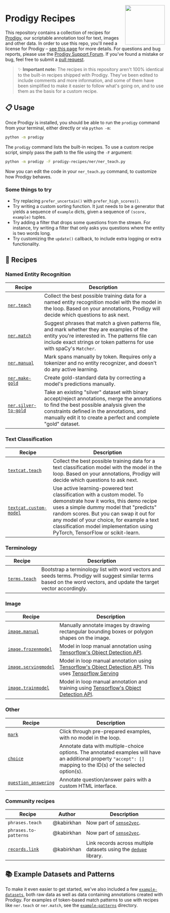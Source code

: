 <a href="https://explosion.ai"><img src="https://explosion.ai/assets/img/logo.svg" width="125" height="125" align="right" /></a>

# Prodigy Recipes

This repository contains a collection of recipes for [Prodigy](https://prodi.gy),
our scriptable annotation tool for text, images and other data. In order to use
this repo, you'll need a license for Prodigy –
[see this page](https://prodi.gy/buy) for more details. For questions and bug
reports, please use the [Prodigy Support Forum](https://support.prodi.gy). If
you've found a mistake or bug, feel free to submit a
[pull request](https://github.com/explosion/prodigy-recipes/pulls).

> ✨ **Important note:** The recipes in this repository aren't 100% identical to
> the built-in recipes shipped with Prodigy. They've been edited to include
> comments and more information, and some of them have been simplified to make
> it easier to follow what's going on, and to use them as the basis for a
> custom recipe.

## 📋 Usage

Once Prodigy is installed, you should be able to run the `prodigy` command from
your terminal, either directly or via `python -m`:

```bash
python -m prodigy
```

The `prodigy` command lists the built-in recipes. To use a custom recipe script,
simply pass the path to the file using the `-F` argument:

```bash
python -m prodigy -F prodigy-recipes/ner/ner_teach.py
```

Now you can edit the code in your `ner_teach.py` command, to customize how
Prodigy behaves.

### Some things to try

* Try replacing `prefer_uncertain()` with `prefer_high_scores()`.
* Try writing a custom sorting function. It just needs to be a generator that
  yields a sequence of `example` dicts, given a sequence of `(score, example)` tuples.
* Try adding a filter that drops some questions from the stream. For instance,
  try writing a filter that only asks you questions where the entity is two
  words long.
* Try customizing the `update()` callback, to include extra logging or extra
  functionality.

## 🍳 Recipes

### Named Entity Recognition

| Recipe | Description |
| --- | --- |
| [`ner.teach`](ner/ner_teach.py) | Collect the best possible training data for a named entity recognition model with the model in the loop. Based on your annotations, Prodigy will decide which questions to ask next. |
| [`ner.match`](ner/ner_match.py) | Suggest phrases that match a given patterns file, and mark whether they are examples of the entity you're interested in. The patterns file can include exact strings or token patterns for use with spaCy's `Matcher`. |
| [`ner.manual`](ner/ner_manual.py) | Mark spans manually by token. Requires only a tokenizer and no entity recognizer, and doesn't do any active learning. |
| [`ner.make-gold`](ner/ner_make-gold.py) | Create gold-standard data by correcting a model's predictions manually. |
| [`ner.silver-to-gold`](ner/ner_silver_to_gold.py) | Take an existing "silver" dataset with binary accept/reject annotations, merge the annotations to find the best possible analysis given the constraints defined in the annotations, and manually edit it to create a perfect and complete "gold" dataset. |

### Text Classification

| Recipe | Description |
| --- | --- |
| [`textcat.teach`](textcat/textcat_teach.py) | Collect the best possible training data for a text classification model with the model in the loop. Based on your annotations, Prodigy will decide which questions to ask next. |
| [`textcat.custom-model`](textcat/textcat_custom_model.py) | Use active learning-powered text classification with a custom model. To demonstrate how it works, this demo recipe uses a simple dummy model that "predicts" random scores. But you can swap it out for any model of your choice, for example a text classification model implementation using PyTorch, TensorFlow or scikit-learn. |

### Terminology

| Recipe | Description |
| --- | --- |
| [`terms.teach`](terms/terms_teach.py) | Bootstrap a terminology list with word vectors and seeds terms. Prodigy will suggest similar terms based on the word vectors, and update the target vector accordingly. |

### Image

| Recipe | Description |
| --- | --- |
| [`image.manual`](image/image_manual.py) | Manually annotate images by drawing rectangular bounding boxes or polygon shapes on the image. |
| [`image.frozenmodel`](image/tf_odapi/image_frozen_model.py) | Model in loop manual annotation using [Tensorflow's Object Detection API](https://github.com/tensorflow/models/tree/master/research/object_detection). |
| [`image.servingmodel`](image/tf_odapi/image_tf_serving.py) | Model in loop manual annotation using [Tensorflow's Object Detection API](https://github.com/tensorflow/models/tree/master/research/object_detection). This uses [Tensorflow Serving](https://www.tensorflow.org/tfx/guide/serving)|
| [`image.trainmodel`](image/tf_odapi/image_train.py) | Model in loop manual annotation and training using [Tensorflow's Object Detection API](https://github.com/tensorflow/models/tree/master/research/object_detection).|

### Other

| Recipe | Description |
| --- | --- |
| [`mark`](other/mark.py) | Click through pre-prepared examples, with no model in the loop. |
| [`choice`](other/choice.py) | Annotate data with multiple-choice options. The annotated examples will have an additional property `"accept": []` mapping to the ID(s) of the selected option(s). |
| [`question_answering`](other/question_answering.py) | Annotate question/answer pairs with a custom HTML interface. |


### Community recipes

| Recipe | Author | Description |
| --- | --- | --- |
| `phrases.teach` | @kabirkhan | Now part of [`sense2vec`](https://github.com/explosion/sense2vec). |
| `phrases.to-patterns` | @kabirkhan | Now part of [`sense2vec`](https://github.com/explosion/sense2vec). |
| [`records.link`](contrib/dedupe) | @kabirkhan | Link records across multiple datasets using the [`dedupe`](https://github.com/dedupeio/dedupe) library. |


## 📚 Example Datasets and Patterns

To make it even easier to get started, we've also included a few
[`example-datasets`](example-datasets), both raw data as well as data containing
annotations created with Prodigy. For examples of token-based match patterns to
use with recipes like `ner.teach` or `ner.match`, see the
[`example-patterns`](example-patterns) directory.
